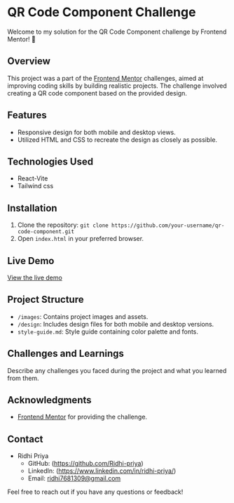 # QR Code Component Challenge

Welcome to my solution for the QR Code Component challenge by Frontend Mentor! 👋

## Overview

This project was a part of the [Frontend Mentor](https://www.frontendmentor.io) challenges, aimed at improving coding skills by building realistic projects. The challenge involved creating a QR code component based on the provided design.

## Features

- Responsive design for both mobile and desktop views.
- Utilized HTML and CSS to recreate the design as closely as possible.

## Technologies Used

- React-Vite
- Tailwind css

## Installation

1. Clone the repository: `git clone https://github.com/your-username/qr-code-component.git`
2. Open `index.html` in your preferred browser.

## Live Demo

[View the live demo](https://65a38a1b1686f64e38008266--luxury-narwhal-e1c5a2.netlify.app/)

## Project Structure

- `/images`: Contains project images and assets.
- `/design`: Includes design files for both mobile and desktop versions.
- `style-guide.md`: Style guide containing color palette and fonts.

## Challenges and Learnings

Describe any challenges you faced during the project and what you learned from them.

## Acknowledgments

- [Frontend Mentor](https://www.frontendmentor.io) for providing the challenge.

## Contact

- Ridhi Priya
  - GitHub: (https://github.com/Ridhi-priya)
  - LinkedIn: (https://www.linkedin.com/in/ridhi-priya/)
  - Email: ridhi7681309@gmail.com

Feel free to reach out if you have any questions or feedback!
